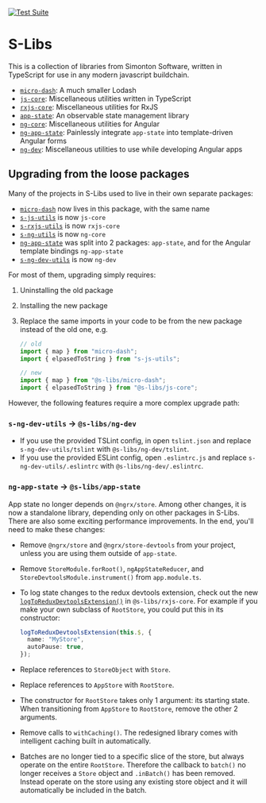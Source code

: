 [![Test Suite](https://github.com/simontonsoftware/s-libs/workflows/Test%20Suite/badge.svg)](https://github.com/simontonsoftware/s-libs/actions)

# S-Libs

This is a collection of libraries from Simonton Software, written in TypeScript for use in any modern javascript buildchain.

- [`micro-dash`](https://github.com/simontonsoftware/s-libs/tree/master/projects/micro-dash): A much smaller Lodash
- [`js-core`](https://github.com/simontonsoftware/s-libs/tree/master/projects/js-core): Miscellaneous utilities written in TypeScript
- [`rxjs-core`](https://github.com/simontonsoftware/s-libs/tree/master/projects/rxjs-core): Miscellaneous utilities for RxJS
- [`app-state`](https://github.com/simontonsoftware/s-libs/tree/master/projects/app-state): An observable state management library
- [`ng-core`](https://github.com/simontonsoftware/s-libs/tree/master/projects/ng-core): Miscellaneous utilities for Angular
- [`ng-app-state`](https://github.com/simontonsoftware/s-libs/tree/master/projects/ng-app-state): Painlessly integrate `app-state` into template-driven Angular forms
- [`ng-dev`](https://github.com/simontonsoftware/s-libs/tree/master/projects/ng-dev): Miscellaneous utilities to use while developing Angular apps

## Upgrading from the loose packages

Many of the projects in S-Libs used to live in their own separate packages:

- [`micro-dash`](https://github.com/simontonsoftware/micro-dash) now lives in this package, with the same name
- [`s-js-utils`](https://github.com/simontonsoftware/s-js-utils) is now `js-core`
- [`s-rxjs-utils`](https://github.com/simontonsoftware/s-rxjs-utils) is now `rxjs-core`
- [`s-ng-utils`](https://github.com/simontonsoftware/s-ng-utils) is now `ng-core`
- [`ng-app-state`](https://github.com/simontonsoftware/ng-app-state) was split into 2 packages: `app-state`, and for the Angular template bindings `ng-app-state`
- [`s-ng-dev-utils`](https://github.com/simontonsoftware/s-ng-dev-utils) is now `ng-dev`

For most of them, upgrading simply requires:

1. Uninstalling the old package
1. Installing the new package
1. Replace the same imports in your code to be from the new package instead of the old one, e.g.

   ```ts
   // old
   import { map } from "micro-dash";
   import { elpasedToString } from "s-js-utils";

   // new
   import { map } from "@s-libs/micro-dash";
   import { elpasedToString } from "@s-libs/js-core";
   ```

However, the following features require a more complex upgrade path:

### `s-ng-dev-utils` -> `@s-libs/ng-dev`

- If you use the provided TSLint config, in open `tslint.json` and replace `s-ng-dev-utils/tslint` with `@s-libs/ng-dev/tslint`.
- If you use the provided ESLint config, open `.eslintrc.js` and replace `s-ng-dev-utils/.eslintrc` with `@s-libs/ng-dev/.eslintrc`.

### `ng-app-state` -> `@s-libs/app-state`

App state no longer depends on `@ngrx/store`. Among other changes, it is now a standalone library, depending only on other packages in S-Libs. There are also some exciting performance improvements. In the end, you'll need to make these changes:

- Remove `@ngrx/store` and `@ngrx/store-devtools` from your project, unless you are using them outside of `app-state`.
- Remove `StoreModule.forRoot()`, `ngAppStateReducer`, and `StoreDevtoolsModule.instrument()` from `app.module.ts`.
- To log state changes to the redux devtools extension, check out the new [`logToReduxDevtoolsExtension()`](file:///C:/Users/xemno/IdeaProjects/s-libs/docs/rxjs-core/index.html#logtoreduxdevtoolsextension) in `@s-libs/rxjs-core`. For example if you make your own subclass of `RootStore`, you could put this in its constructor:

  ```ts
  logToReduxDevtoolsExtension(this.$, {
    name: "MyStore",
    autoPause: true,
  });
  ```

- Replace references to `StoreObject` with `Store`.
- Replace references to `AppStore` with `RootStore`.
- The constructor for `RootStore` takes only 1 argument: its starting state. When transitioning from `AppStore` to `RootStore`, remove the other 2 arguments.
- Remove calls to `withCaching()`. The redesigned library comes with intelligent caching built in automatically.
- Batches are no longer tied to a specific slice of the store, but always operate on the entire `RootStore`. Therefore the callback to `batch()` no longer receives a `Store` object and `.inBatch()` has been removed. Instead operate on the store using any existing store object and it will automatically be included in the batch.
